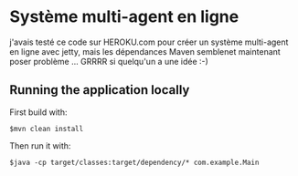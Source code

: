 # Système multi-agent en ligne

j'avais testé ce code sur HEROKU.com pour créer un système multi-agent en ligne avec jetty, mais les dépendances Maven semblenet maintenant poser problème ... GRRRR si quelqu'un a une idée :-)



## Running the application locally

First build with:

    $mvn clean install

Then run it with:

    $java -cp target/classes:target/dependency/* com.example.Main

